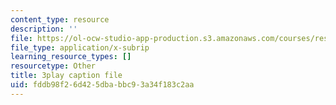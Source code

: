 ```yaml
---
content_type: resource
description: ''
file: https://ol-ocw-studio-app-production.s3.amazonaws.com/courses/res-18-005-highlights-of-calculus-spring-2010/fddb98f26d425dbabbc93a34f183c2aa_5ZpqI8zz1HM.vtt
file_type: application/x-subrip
learning_resource_types: []
resourcetype: Other
title: 3play caption file
uid: fddb98f2-6d42-5dba-bbc9-3a34f183c2aa
---
```

